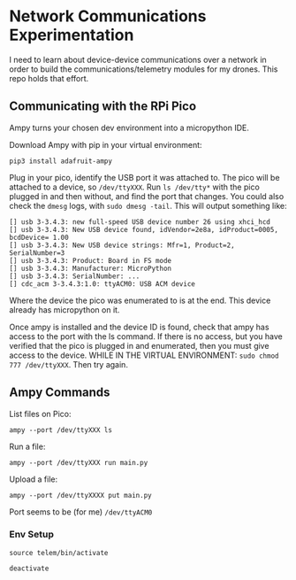# Network Communications Experimentation

I need to learn about device-device communications over a network in order to build the communications/telemetry modules for my drones. This repo holds that effort.

## Communicating with the RPi Pico 

Ampy turns your chosen dev environment into a micropython IDE. 

Download Ampy with pip in your virtual environment:

```
pip3 install adafruit-ampy
```

Plug in your pico, identify the USB port it was attached to. The pico will be attached to a device, so `/dev/ttyXXX`. Run `ls /dev/tty*` with the pico plugged in and then without, and find the port that changes. You could also check the `dmesg` logs, with `sudo dmesg -tail`. This will output something like:

```
[] usb 3-3.4.3: new full-speed USB device number 26 using xhci_hcd
[] usb 3-3.4.3: New USB device found, idVendor=2e8a, idProduct=0005, bcdDevice= 1.00
[] usb 3-3.4.3: New USB device strings: Mfr=1, Product=2, SerialNumber=3
[] usb 3-3.4.3: Product: Board in FS mode
[] usb 3-3.4.3: Manufacturer: MicroPython
[] usb 3-3.4.3: SerialNumber: ...
[] cdc_acm 3-3.4.3:1.0: ttyACM0: USB ACM device
```

Where the device the pico was enumerated to is at the end. This device already has micropython on it. 

Once ampy is installed and the device ID is found, check that ampy has access to the port with the ls command. If there is no access, but you have verified that the pico is plugged in and enumerated, then you must give access to the device. WHILE IN THE VIRTUAL ENVIRONMENT: `sudo chmod 777 /dev/ttyXXX`. Then try again.

## Ampy Commands


List files on Pico:

```
ampy --port /dev/ttyXXX ls
```

Run a file: 

```
ampy --port /dev/ttyXXX run main.py
```

Upload a file:

```
ampy --port /dev/ttyXXXX put main.py
```

Port seems to be (for me) `/dev/ttyACM0`

### Env Setup

```
source telem/bin/activate
```

```
deactivate
```
